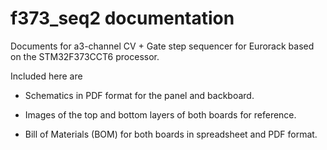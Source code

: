 # f373_seq2 documentation
Documents for a3-channel CV + Gate step sequencer for Eurorack based on the
STM32F373CCT6 processor.

Included here are

* Schematics in PDF format for the panel and backboard.

* Images of the top and bottom layers of both boards for reference.

* Bill of Materials (BOM) for both boards in spreadsheet and PDF format.